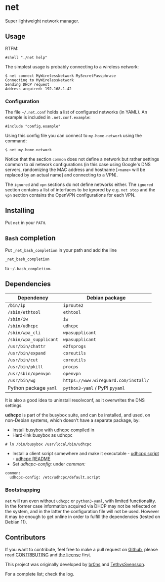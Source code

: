 # net

Super lightweight network manager.

## Usage

RTFM:

```
#shell "./net help"
```

The simplest usage is probably connecting to a wireless network:

```
$ net connect MyWirelessNetwork MySecretPassphrase
Connecting to MyWirelessNetwork
Sending DHCP request
Address acquired: 192.168.1.42
```

### Configuration

The file `~/.net.conf` holds a list of configured networks (in YAML).  An
example is included in `.net.conf.example`:

```
#include "config.example"
```

Using this config file you can connect to `my-home-network` using the command:

```
$ net my-home-network
```

Notice that the section `common` does not define a network but rather settings
common to *all* network configurations (in this case using Google's DNS servers,
randomizing the MAC address and hostname [`<name>` will be replaced by an actual
name] and connecting to a VPN).

The `ignored` and `vpn` sections do not define networks either.  The `ignored`
section contains a list of interfaces to be ignored by e.g. `net stop` and the
`vpn` section contains the OpenVPN configurations for each VPN.

## Installing

Put `net` in your `PATH`.

## `Bash` completion

Put `_net_bash_completion` in your path and add the line

```
_net_bash_completion
```

to `~/.bash_completion`.

## Dependencies

| Dependency             | Debian package                       |
|------------------------|--------------------------------------|
| `/bin/ip`              | `iproute2`                           |
| `/sbin/ethtool`        | `ethtool`                            |
| `/sbin/iw`             | `iw`                                 |
| `/sbin/udhcpc`         | `udhcpc`                             |
| `/sbin/wpa_cli`        | `wpasupplicant`                      |
| `/sbin/wpa_supplicant` | `wpasupplicant`                      |
| `/usr/bin/chattr`      | `e2fsprogs`                          |
| `/usr/bin/expand`      | `coreutils`                          |
| `/usr/bin/cut`         | `coreutils`                          |
| `/usr/bin/pkill`       | `procps`                             |
| `/usr/sbin/openvpn`    | `openvpn`                            |
| `/usr/bin/wg`          | `https://www.wireguard.com/install/` |
| Python package `yaml`  | `python3-yaml` / PyPI `pyyaml`       |

It is also a good idea to uninstall resolvconf, as it overwrites the DNS settings.

**udhcpc** is part of the busybox suite, and can be installed, and used,
on non-Debian systems, which doesn't have a separate package, by:
* Install busybox with udhcpc compiled in
* Hard-link busybox as udhcpc
```
# ln /bin/busybox /usr/local/bin/udhcpc
```
* Install a client script somewhere and make it executable - [udhcpc script](default.script) - [udhcpc README](https://udhcp.busybox.net/README.udhcpc)
* Set _udhcpc-config:_ under _common:_
```
common:
  udhcpc-config: /etc/udhcpc/default.script
```

### Bootstrapping

`net` will run even without `udhcpc` or `python3-yaml`, with limited
functionality.  In the former case information acquired via DHCP may not be
reflected on the system, and in the latter the configuration file will not be
used.  However it may be enough to get online in order to fulfill the
dependencies (tested on Debian 11).

## Contributors

If you want to contribute, feel free to make a pull request on [Github](https://github.com/Pwnies/net), please read [CONTRIBUTING](CONTRIBUTING) and [the license](UNLICENSE) first.

This project was originally developed by [br0ns](https://github.com/br0ns) and [TethysSvensson](https://github.com/TethysSvensson).

For a complete list; check the log.
